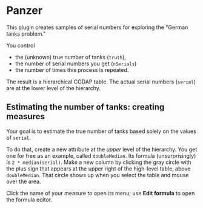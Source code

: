 # Panzer

This plugin creates samples of serial numbers for exploring the "German tanks problem."

You control 

* the (unknown) true number of tanks (`truth`),
* the number of serial numbers you get (`nSerials`)
* the number of times this process is repeated.

The result is a hierarchical CODAP table. 
The actual serial numbers (`serial`) are at the lower level of the hierarchy.

## Estimating the number of tanks: creating measures

Your goal is to estimate the true number of tanks based solely on the values of `serial`.

To do that, create a new attribute at the _upper_ level of the hierarchy. 
You get one for free as an example, called `doubleMedian`. Its formula (unsurprisingly) is `2 * median(serial)`. 
Make a new column by clicking the gray circle with the plus sign that appears at the upper right of the high-level table,
above `doubleMedian`.
That circle shows up when you select the table and mouse over the area. 

Click the name of your measure to open its menu; use **Edit formula** to open the formula editor.
